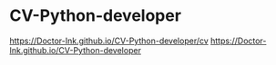 # CV-Python-developer

https://Doctor-Ink.github.io/CV-Python-developer/cv
https://Doctor-Ink.github.io/CV-Python-developer

